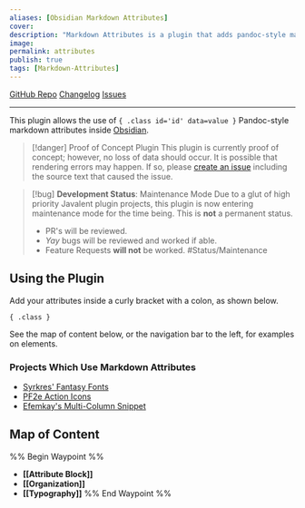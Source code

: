 ```yaml
---
aliases: [Obsidian Markdown Attributes]
cover: 
description: "Markdown Attributes is a plugin that adds pandoc-style markdown attributes to Obsidian."
image: 
permalink: attributes
publish: true
tags: [Markdown-Attributes]
---
```


[GitHub Repo](https://github.com/valentine195/obsidian-markdown-attributes "Repo") [Changelog](https://github.com/valentine195/obsidian-markdown-attributes/blob/9b9d20211e6cafd4aa90066e65de51e14c27ecda/CHANGELOG.md "Changelog") [Issues](https://github.com/valentine195/obsidian-markdown-attributes/issues?q=is%3Aissue+is%3Aopen+sort%3Aupdated-desc "Issues")

---

This plugin allows the use of `{ .class id='id' data=value }` Pandoc-style markdown attributes inside [Obsidian](https://obsidian.md).

> [!danger] Proof of Concept Plugin
> This plugin is currently proof of concept; however, no loss of data should occur. It is possible that rendering errors may happen. If so, please [create an issue](https://github.com/valentine195/obsidian-markdown-attributes/issues? "Github") including the source text that caused the issue.

> [!bug] **Development Status**: Maintenance Mode
> Due to a glut of high priority Javalent plugin projects, this plugin is now entering maintenance mode for the time being. This is **not** a permanent status.
> - PR's will be reviewed.
> - *Yay* bugs will be reviewed and worked if able.
> - Feature Requests **will not** be worked.
> #Status/Maintenance 


## Using the Plugin

Add your attributes inside a curly bracket with a colon, as shown below. 

`{ .class }`

See the map of content below, or the navigation bar to the left, for examples on elements. 

### Projects Which Use Markdown Attributes

- [Syrkres' Fantasy Fonts](https://github.com/Syrkres/oRPG-Snippets/tree/main/fonts "Github")
- [PF2e Action Icons](https://github.com/ObsidianTTRPGProject/ObsidianTTRPGShare/blob/main/TTRPGShare-Pathfinder-2E-Vault/action-icons/PF2e-Action-Icons-Instructions.md "Github")
- [Efemkay's Multi-Column Snippet](https://github.com/efemkay/obsidian-modular-css-layout#multi-column "Github")

## Map of Content

%% Begin Waypoint %%
- **[[Attribute Block]]**
- **[[Organization]]**
- **[[Typography]]**
%% End Waypoint %%


